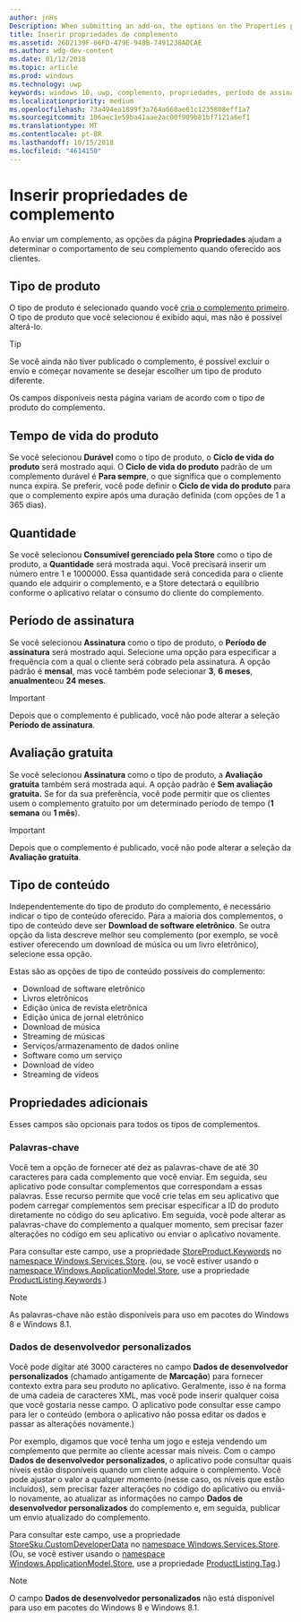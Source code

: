 ```yaml
---
author: jnHs
Description: When submitting an add-on, the options on the Properties page help determine the behavior of your add-on when offered to customers.
title: Inserir propriedades de complemento
ms.assetid: 26D2139F-66FD-479E-940B-7491238ADCAE
ms.author: wdg-dev-content
ms.date: 01/12/2018
ms.topic: article
ms.prod: windows
ms.technology: uwp
keywords: windows 10, uwp, complemento, propriedades, período de assinatura, duração de produto, tipo de conteúdo, cra, compra realizada em aplicativo, produto no aplicativo
ms.localizationpriority: medium
ms.openlocfilehash: 73a494ea1899f3a764a668ae61c1235808eff1a7
ms.sourcegitcommit: 106aec1e59ba41aae2ac00f909b81bf7121a6ef1
ms.translationtype: MT
ms.contentlocale: pt-BR
ms.lasthandoff: 10/15/2018
ms.locfileid: "4614150"
---
```

# <a name="enter-add-on-properties"></a>Inserir propriedades de complemento


Ao enviar um complemento, as opções da página **Propriedades** ajudam a determinar o comportamento de seu complemento quando oferecido aos clientes.

## <a name="product-type"></a>Tipo de produto

O tipo de produto é selecionado quando você [cria o complemento primeiro](set-your-add-on-product-id.md). O tipo de produto que você selecionou é exibido aqui, mas não é possível alterá-lo.

> [!TIP]
> Se você ainda não tiver publicado o complemento, é possível excluir o envio e começar novamente se desejar escolher um tipo de produto diferente.

Os campos disponíveis nesta página variam de acordo com o tipo de produto do complemento.


## <a name="product-lifetime"></a>Tempo de vida do produto

Se você selecionou **Durável** como o tipo de produto, o **Ciclo de vida do produto** será mostrado aqui. O **Ciclo de vida do produto** padrão de um complemento durável é **Para sempre**, o que significa que o complemento nunca expira. Se preferir, você pode definir o **Ciclo de vida do produto** para que o complemento expire após uma duração definida (com opções de 1 a 365 dias).


## <a name="quantity"></a>Quantidade

Se você selecionou **Consumível gerenciado pela Store** como o tipo de produto, a **Quantidade** será mostrada aqui. Você precisará inserir um número entre 1 e 1000000. Essa quantidade será concedida para o cliente quando ele adquirir o complemento, e a Store detectará o equilíbrio conforme o aplicativo relatar o consumo do cliente do complemento.


## <a name="subscription-period"></a>Período de assinatura

Se você selecionou **Assinatura** como o tipo de produto, o **Período de assinatura** será mostrado aqui. Selecione uma opção para especificar a frequência com a qual o cliente será cobrado pela assinatura. A opção padrão é **mensal**, mas você também pode selecionar **3**, **6 meses**, **anualmente**ou **24 meses**.

> [!IMPORTANT]
> Depois que o complemento é publicado, você não pode alterar a seleção **Período de assinatura**.


## <a name="free-trial"></a>Avaliação gratuita

Se você selecionou **Assinatura** como o tipo de produto, a **Avaliação gratuita** também será mostrada aqui. A opção padrão é **Sem avaliação gratuita.** Se for da sua preferência, você pode permitir que os clientes usem o complemento gratuito por um determinado período de tempo (**1 semana** ou **1 mês**). 

> [!IMPORTANT]
> Depois que o complemento é publicado, você não pode alterar a seleção da **Avaliação gratuita**.


## <a name="content-type"></a>Tipo de conteúdo

Independentemente do tipo de produto do complemento, é necessário indicar o tipo de conteúdo oferecido. Para a maioria dos complementos, o tipo de conteúdo deve ser **Download de software eletrônico**. Se outra opção da lista descreve melhor seu complemento (por exemplo, se você estiver oferecendo um download de música ou um livro eletrônico), selecione essa opção.

Estas são as opções de tipo de conteúdo possíveis do complemento:

-   Download de software eletrônico
-   Livros eletrônicos
-   Edição única de revista eletrônica
-   Edição única de jornal eletrônico
-   Download de música
-   Streaming de músicas
-   Serviços/armazenamento de dados online
-   Software como um serviço
-   Download de vídeo
-   Streaming de vídeos


## <a name="additional-properties"></a>Propriedades adicionais

Esses campos são opcionais para todos os tipos de complementos.

<span id="keywords" />

### <a name="keywords"></a>Palavras-chave

Você tem a opção de fornecer até dez as palavras-chave de até 30 caracteres para cada complemento que você enviar. Em seguida, seu aplicativo pode consultar complementos que correspondam a essas palavras. Esse recurso permite que você crie telas em seu aplicativo que podem carregar complementos sem precisar especificar a ID do produto diretamente no código do seu aplicativo. Em seguida, você pode alterar as palavras-chave do complemento a qualquer momento, sem precisar fazer alterações no código em seu aplicativo ou enviar o aplicativo novamente.

Para consultar este campo, use a propriedade [StoreProduct.Keywords](https://docs.microsoft.com/uwp/api/windows.services.store.storeproduct.Keywords) no [namespace Windows.Services.Store](https://docs.microsoft.com/uwp/api/Windows.Services.Store). (ou, se você estiver usando o [namespace Windows.ApplicationModel.Store](https://docs.microsoft.com/uwp/api/Windows.ApplicationModel.Store), use a propriedade [ProductListing.Keywords](https://docs.microsoft.com/uwp/api/windows.applicationmodel.store.productlisting.Keywords).)

> [!NOTE]
> As palavras-chave não estão disponíveis para uso em pacotes do Windows 8 e Windows 8.1.

<span id="custom-developer-data" />

### <a name="custom-developer-data"></a>Dados de desenvolvedor personalizados

Você pode digitar até 3000 caracteres no campo **Dados de desenvolvedor personalizados** (chamado antigamente de **Marcação**) para fornecer contexto extra para seu produto no aplicativo. Geralmente, isso é na forma de uma cadeia de caracteres XML, mas você pode inserir qualquer coisa que você gostaria nesse campo. O aplicativo pode consultar esse campo para ler o conteúdo (embora o aplicativo não possa editar os dados e passar as alterações novamente.)

Por exemplo, digamos que você tenha um jogo e esteja vendendo um complemento que permite ao cliente acessar mais níveis. Com o campo **Dados de desenvolvedor personalizados**, o aplicativo pode consultar quais níveis estão disponíveis quando um cliente adquire o complemento. Você pode ajustar o valor a qualquer momento (nesse caso, os níveis que estão incluídos), sem precisar fazer alterações no código do aplicativo ou enviá-lo novamente, ao atualizar as informações no campo **Dados de desenvolvedor personalizados** do complemento e, em seguida, publicar um envio atualizado do complemento.

Para consultar este campo, use a propriedade [StoreSku.CustomDeveloperData](https://docs.microsoft.com/uwp/api/windows.services.store.storesku.customdeveloperdata#Windows_Services_Store_StoreSku_CustomDeveloperData) no [namespace Windows.Services.Store](https://docs.microsoft.com/uwp/api/Windows.Services.Store). (Ou, se você estiver usando o [namespace Windows.ApplicationModel.Store](https://docs.microsoft.com/uwp/api/Windows.ApplicationModel.Store), use a propriedade [ProductListing.Tag](https://docs.microsoft.com/uwp/api/windows.applicationmodel.store.productlisting.tag#Windows_ApplicationModel_Store_ProductListing_Tag).)

> [!NOTE]
> O campo **Dados de desenvolvedor personalizados** não está disponível para uso em pacotes do Windows 8 e Windows 8.1.

 

 

 
